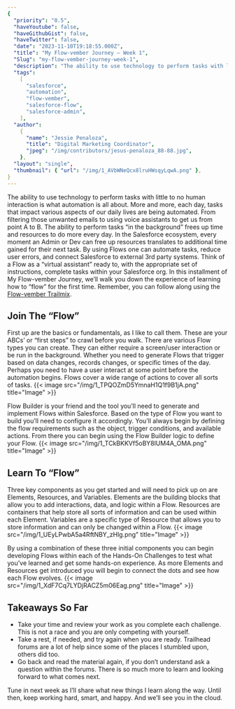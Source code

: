 ```yaml
---
{
  "priority": "0.5",
  "haveYoutube": false,
  "haveGithubGist": false,
  "haveTwitter": false,
  "date": "2023-11-10T19:18:55.000Z",
  "title": "My Flow-vember Journey — Week 1",
  "Slug": "my-flow-vember-journey-week-1",
  "description": "The ability to use technology to perform tasks with little to no human interaction is what automation is all about. More and more, each day, tasks that impact various aspects of our daily lives are being automated. From filtering those unwanted emails to using voice assistants to get us from point A to B. The ability to perform tasks “in the background” frees up time and resources to do more every day..",
  "tags":
    [
      "salesforce",
      "automation",
      "flow-vember",
      "salesforce-flow",
      "salesforce-admin",
    ],
  "author":
    {
      "name": "Jessie Penaloza",
      "title": "Digital Marketing Coordinator",
      "jpeg": "/img/contributors/jesus-penaloza_88-88.jpg",
    },
  "layout": "single",
  "thumbnail": { "url": "/img/1_AVbWNeQcx8lruHWsqyLqwA.png" },
}
---
```


The ability to use technology to perform tasks with little to no human interaction is what automation is all about. More and more, each day, tasks that impact various aspects of our daily lives are being automated. From filtering those unwanted emails to using voice assistants to get us from point A to B. The ability to perform tasks “in the background” frees up time and resources to do more every day.
In the Salesforce ecosystem, every moment an Admin or Dev can free up resources translates to additional time gained for their next task. By using Flows one can automate tasks, reduce user errors, and connect Salesforce to external 3rd party systems. Think of a Flow as a “virtual assistant” ready to, with the appropriate set of instructions, complete tasks within your Salesforce org.
In this installment of My Flow-vember Journey, we’ll walk you down the experience of learning how to “flow” for the first time. Remember, you can follow along using the [Flow-vember Trailmix](https://trailhead.salesforce.com/users/cstegall/trailmixes/flow-vember).

## Join The “Flow”

First up are the basics or fundamentals, as I like to call them. These are your ABCs’ or “first steps” to crawl before you walk. There are various Flow types you can create. They can either require a screen/user interaction or be run in the background. Whether you need to generate Flows that trigger based on data changes, records changes, or specific times of the day. Perhaps you need to have a user interact at some point before the automation begins. Flows cover a wide range of actions to cover all sorts of tasks.
{{< image src="/img/1_TPQOZmD5YmnaH1Q1f9B1jA.png" title="Image" >}}

Flow Builder is your friend and the tool you’ll need to generate and implement Flows within Salesforce. Based on the type of Flow you want to build you’ll need to configure it accordingly. You’ll always begin by defining the flow requirements such as the object, trigger conditions, and available actions. From there you can begin using the Flow Builder logic to define your Flow.
{{< image src="/img/1_TCkBKKVf5oBY8lUM4A_OMA.png" title="Image" >}}

## Learn To “Flow”

Three key components as you get started and will need to pick up on are Elements, Resources, and Variables. Elements are the building blocks that allow you to add interactions, data, and logic within a Flow. Resources are containers that help store all sorts of information and can be used within each Element. Variables are a specific type of Resource that allows you to store information and can only be changed within a Flow.
{{< image src="/img/1_UEyLPwbA5a4RftNBY_zHlg.png" title="Image" >}}

By using a combination of these three initial components you can begin developing Flows within each of the Hands-On Challenges to test what you’ve learned and get some hands-on experience. As more Elements and Resources get introduced you will begin to connect the dots and see how each Flow evolves.
{{< image src="/img/1_XdF7Cq7LYDjRACZ5m06Eag.png" title="Image" >}}

## Takeaways So Far

<ul><li>Take your time and review your work as you complete each challenge. This is not a race and you are only competing with yourself.</li><li>Take a rest, if needed, and try again when you are ready. Trailhead forums are a lot of help since some of the places I stumbled upon, others did too.</li><li>Go back and read the material again, if you don’t understand ask a question within the forums. There is so much more to learn and looking forward to what comes next.</li></ul>Tune in next week as I’ll share what new things I learn along the way. Until then, keep working hard, smart, and happy.
And we’ll see you in the cloud.
